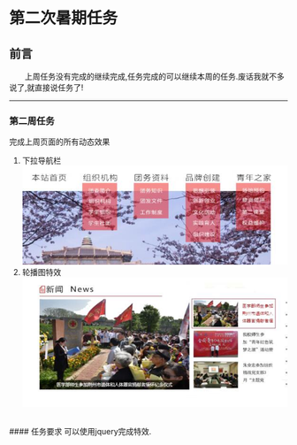 第二次暑期任务
=============
前言
-------------
&emsp;&emsp;上周任务没有完成的继续完成,任务完成的可以继续本周的任务.废话我就不多说了,就直接说任务了!
<hr>

### 第二周任务
完成上周页面的所有动态效果
 1. 下拉导航栏
 ![下拉导航栏](images\1.jpg)
 2. 轮播图特效
 ![轮播图](images\2.jpg)
 <br>
 #### 任务要求
 可以使用jquery完成特效.

